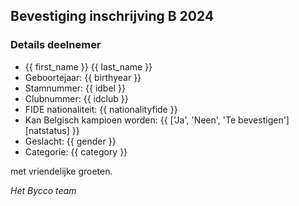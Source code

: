 ## Bevestiging inschrijving B 2024

### Details deelnemer

- {{ first_name }} {{ last_name }}
- Geboortejaar: {{ birthyear }}
- Stamnummer: {{ idbel }}
- Clubnummer: {{ idclub }}
- FIDE nationaliteit: {{ nationalityfide }}
- Kan Belgisch kampioen worden: {{ ['Ja', 'Neen', 'Te bevestigen'][natstatus] }}
- Geslacht: {{ gender }}
- Categorie: {{ category }}

met vriendelijke groeten.

_Het Bycco team_
